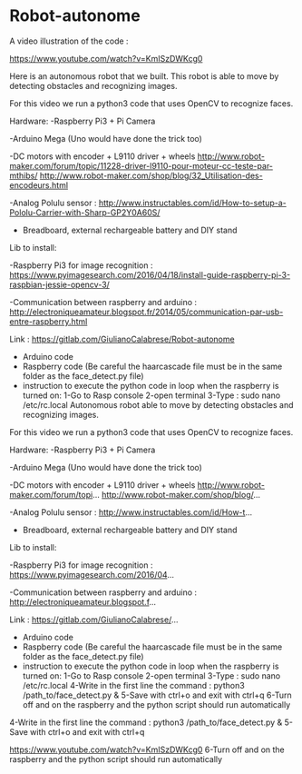 # Robot-autonome

A video illustration of the code :

https://www.youtube.com/watch?v=KmISzDWKcg0



Here is an autonomous robot that we built. This robot is able to move by detecting obstacles and recognizing images.

For this video we run a python3 code that uses OpenCV to recognize faces.



Hardware:
-Raspberry Pi3 + Pi Camera

-Arduino Mega (Uno would have done the trick too)

-DC motors with encoder + L9110 driver + wheels
http://www.robot-maker.com/forum/topic/11228-driver-l9110-pour-moteur-cc-teste-par-mthibs/
http://www.robot-maker.com/shop/blog/32_Utilisation-des-encodeurs.html

-Analog Polulu sensor :
 http://www.instructables.com/id/How-to-setup-a-Pololu-Carrier-with-Sharp-GP2Y0A60S/

- Breadboard, external rechargeable battery and DIY stand


Lib to install:

-Raspberry Pi3 for image recognition :
https://www.pyimagesearch.com/2016/04/18/install-guide-raspberry-pi-3-raspbian-jessie-opencv-3/

-Communication between raspberry and arduino :
http://electroniqueamateur.blogspot.fr/2014/05/communication-par-usb-entre-raspberry.html

Link :
https://gitlab.com/GiulianoCalabrese/Robot-autonome
- Arduino code
- Raspberry code (Be careful the haarcascade file must be in the same folder as the face_detect.py file)
- instruction to execute the python code in loop when the raspberry is turned on:
1-Go to Rasp console
2-open terminal
3-Type : sudo nano /etc/rc.local
Autonomous robot able to move by detecting obstacles and recognizing images.

For this video we run a python3 code that uses OpenCV to recognize faces.



Hardware:
-Raspberry Pi3 + Pi Camera

-Arduino Mega (Uno would have done the trick too)

-DC motors with encoder + L9110 driver + wheels
http://www.robot-maker.com/forum/topi...
http://www.robot-maker.com/shop/blog/...

-Analog Polulu sensor :
 http://www.instructables.com/id/How-t...

- Breadboard, external rechargeable battery and DIY stand


Lib to install:

-Raspberry Pi3 for image recognition :
https://www.pyimagesearch.com/2016/04...

-Communication between raspberry and arduino :
http://electroniqueamateur.blogspot.f...

Link : https://gitlab.com/GiulianoCalabrese/...
- Arduino code
- Raspberry code (Be careful the haarcascade file must be in the same folder as the face_detect.py file)
- instruction to execute the python code in loop when the raspberry is turned on:
1-Go to Rasp console
2-open terminal
3-Type : sudo nano /etc/rc.local
4-Write in the first line the command : python3 /path_to/face_detect.py & 
5-Save with ctrl+o and exit with ctrl+q
6-Turn off and on the raspberry and the python script should run automatically
  
4-Write in the first line the command : python3 /path_to/face_detect.py & 
5-Save with ctrl+o and exit with ctrl+q

https://www.youtube.com/watch?v=KmISzDWKcg0
6-Turn off and on the raspberry and the python script should run automatically

